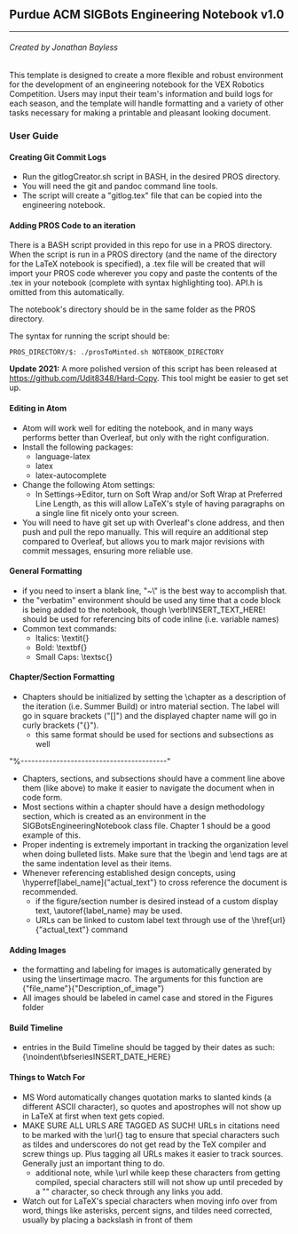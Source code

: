 ## Purdue ACM SIGBots Engineering Notebook v1.0
___


###### Created by Jonathan Bayless


This template is designed to create a more flexible and robust environment for the development of an engineering notebook for the VEX Robotics Competition. Users may input their team's information and build logs for each season, and the template will handle formatting and a variety of other tasks necessary for making a printable and pleasant looking document.



### User Guide

#### Creating Git Commit Logs
* Run the gitlogCreator.sh script in BASH, in the desired PROS directory.
* You will need the git and pandoc command line tools.
* The script will create a "gitlog.tex" file that can be copied into the engineering notebook.

#### Adding PROS Code to an iteration
There is a BASH script provided in this repo for use in a PROS directory. When the script is run in a PROS directory (and the name of the directory for the LaTeX notebook is specified), a .tex file will be created that will import your PROS code wherever you copy and paste the contents of the .tex in your notebook (complete with syntax highlighting too). API.h is omitted from this automatically.

The notebook's directory should be in the same folder as the PROS directory.

The syntax for running the script should be:
```
PROS_DIRECTORY/$: ./prosToMinted.sh NOTEBOOK_DIRECTORY
```

**Update 2021:** A more polished version of this script has been released at https://github.com/Udit8348/Hard-Copy. This tool might be easier to get set up.

#### Editing in Atom
* Atom will work well for editing the notebook, and in many ways performs better than Overleaf, but only with the right configuration.
* Install the following packages:
	* language-latex
	* latex
	* latex-autocomplete
* Change the following Atom settings:
	* In Settings->Editor, turn on Soft Wrap and/or Soft Wrap at Preferred Line Length, as this will allow LaTeX's style of having paragraphs on a single line fit nicely onto your screen.
* You will need to have git set up with Overleaf's clone address, and then push and pull the repo manually. This will require an additional step compared to Overleaf, but allows you to mark major revisions with commit messages, ensuring more reliable use.

#### General Formatting
* if you need to insert a blank line, "~\\" is the best way to accomplish that.
* the "verbatim" environment should be used any time that a code block is being added to the notebook, though \verb!INSERT_TEXT_HERE! should be used for referencing bits of code inline (i.e. variable names)
* Common text commands:
	* Italics: \textit{}
	* Bold: \textbf{}
    * Small Caps: \textsc{}


#### Chapter/Section Formatting
* Chapters should be initialized by setting the \chapter as a description of the iteration (i.e. Summer Build) or intro material section. The label will go in square brackets ("[]") and the displayed chapter name will go in curly brackets ("{}").
	* this same format should be used for sections and subsections as well

"%-----------------------------------------"

* Chapters, sections, and subsections should have a comment line above them (like above) to make it easier to navigate the document when in code form.
* Most sections within a chapter should have a design methodology section, which is created as an environment in the SIGBotsEngineeringNotebook class file. Chapter 1 should be a good example of this.
* Proper indenting is extremely important in tracking the organization level when doing bulleted lists. Make sure that the \begin and \end tags are at the same indentation level as their items.
* Whenever referencing established design concepts, using \hyperref[label_name]{"actual_text"} to cross reference the document is recommended.
	* if the figure/section number is desired instead of a custom display text, \autoref{label_name} may be used.
    * URLs can be linked to custom label text through use of the \href{url}{"actual_text"} command


#### Adding Images
* the formatting and labeling for images is automatically generated by using the \insertimage macro. The arguments for this function are {"file_name"}{"Description_of_image"}
* All images should be labeled in camel case and stored in the Figures folder


#### Build Timeline
* entries in the Build Timeline should be tagged by their dates as such:
	{\noindent\bfseriesINSERT_DATE_HERE}


#### Things to Watch For
* MS Word automatically changes quotation marks to slanted kinds (a different ASCII character), so quotes and apostrophes will not show up in LaTeX at first when text gets copied.
* MAKE SURE ALL URLS ARE TAGGED AS SUCH! URLs in citations need to be marked with the \url{} tag to ensure that special characters such as tildes and underscores do not get read by the TeX compiler and screw things up. Plus tagging all URLs makes it easier to track sources. Generally just an important thing to do.
	* additional note, while \url while keep these characters from getting compiled, special characters still will not show up until preceded by a "\" character, so check through any links you add.
* Watch out for LaTeX's special characters when moving info over from word, things like asterisks, percent signs, and tildes need corrected, usually by placing a backslash in front of them
